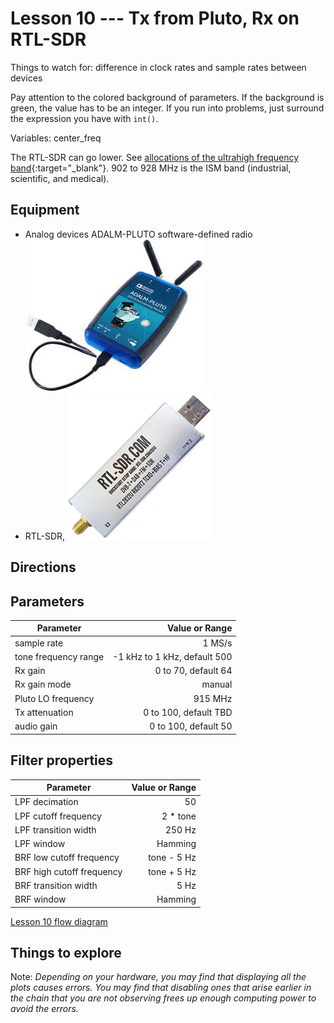 # Lesson 10 --- Tx from Pluto, Rx on RTL-SDR

Things to watch for: difference in clock rates and sample rates between devices

Pay attention to the colored background of parameters. If the background is green, the value has to be an integer. If you run into problems, just surround the expression you have with `int()`.

Variables: center_freq

The RTL-SDR can go lower. See [allocations of the ultrahigh frequency band](https://en.wikipedia.org/wiki/Ultra_high_frequency){:target="_blank"}. 902 to 928 MHz is the ISM band (industrial, scientific, and medical).


## Equipment

- Analog devices ADALM-PLUTO software-defined radio ![Analog devices ADALM-PLUTO software-defined radio](figs/ADALM-Pluto.jpg)
- RTL-SDR, ![blah](figs/RTL-SDR.png)

## Directions




## Parameters

| Parameter            | Value or Range               |
| ----------------     | --------------:              |
| sample rate          | 1 MS/s                       |
| tone frequency range | -1 kHz to 1 kHz, default 500 |
| Rx gain              | 0 to 70, default 64          |
| Rx gain mode         | manual                       |
| Pluto LO frequency   | 915 MHz                      |
| Tx attenuation       | 0 to 100, default TBD        |
| audio gain           | 0 to 100, default 50         |


## Filter properties

| Parameter                 | Value or Range          |
| -----------------         | ----------------------: |
| LPF decimation            | 50                      |
| LPF cutoff frequency      | 2 * tone                |
| LPF transition width      | 250 Hz                  |
| LPF window                | Hamming                 |
| BRF low cutoff frequency  | tone - 5 Hz             |
| BRF high cutoff frequency | tone + 5 Hz             |
| BRF transition width      | 5 Hz                    |
| BRF window                | Hamming                 |


[Lesson 10 flow diagram](figs/lesson10-flowdiagram.png)

## Things to explore

Note: *Depending on your hardware, you may find that displaying all the plots causes errors. You may find that disabling ones that arise earlier in the chain that you are not observing frees up enough computing power to avoid the errors.*

